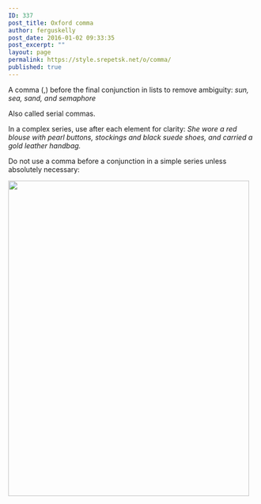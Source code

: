 ```yaml
---
ID: 337
post_title: Oxford comma
author: ferguskelly
post_date: 2016-01-02 09:33:35
post_excerpt: ""
layout: page
permalink: https://style.srepetsk.net/o/comma/
published: true
---
```

A comma (,) before the final conjunction in lists to remove ambiguity: <em>sun, sea, sand, and semaphore</em>

Also called serial commas.

In a complex series, use after each element for clarity: <em>She wore a red blouse with pearl buttons, stockings and black suede shoes, and carried a gold leather handbag.</em>

Do not use a comma before a conjunction in a simple series unless absolutely necessary:

<img class="alignleft" src="http://i.imgur.com/rTEJkwH.jpg" alt="" width="487" height="637" />

&nbsp;